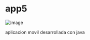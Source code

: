 # app5
![image](https://github.com/user-attachments/assets/0e073618-7aab-4731-985f-fa45e8da6a0d)

aplicacion movil desarrollada con java
